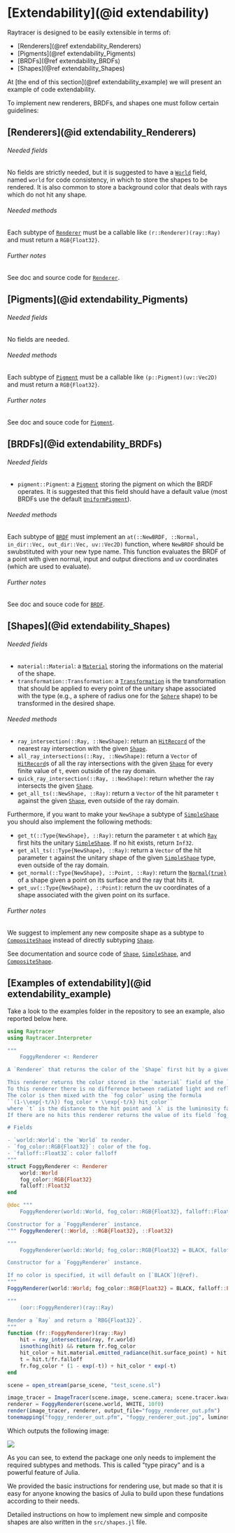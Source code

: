 # [Extendability](@id extendability)

Raytracer is designed to be easily extensible in terms of:

- [Renderers](@ref extendability_Renderers)
- [Pigments](@ref extendability_Pigments)
- [BRDFs](@ref extendability_BRDFs)
- [Shapes](@ref extendability_Shapes)

At [the end of this section](@ref extendability_example) we will present an example of code extendability.

To implement new renderers, BRDFs, and shapes one must follow certain guidelines:

## [Renderers](@id extendability_Renderers)

###### Needed fields

No fields are strictly needed, but it is suggested to have a [`World`](@ref) field, named `world` for code consistency, in which to store the shapes to be rendered. It is also common to store a background color that deals with rays which do not hit any shape.

###### Needed methods

Each subtype of [`Renderer`](@ref) must be a callable like `(r::Renderer)(ray::Ray)` and must return a `RGB{Float32}`.

###### Further notes

See doc and source code for [`Renderer`](@ref).

## [Pigments](@id extendability_Pigments)

###### Needed fields

No fields are needed.

###### Needed methods

Each subtype of [`Pigment`](@ref) must be a callable like `(p::Pigment)(uv::Vec2D)` and must return a `RGB{Float32}`.

###### Further notes

See doc and souce code for [`Pigment`](@ref).

## [BRDFs](@id extendability_BRDFs)

###### Needed fields

- `pigment::Pigment`: a [`Pigment`](@ref) storing the pigment on which the BRDF operates. It is suggested that this field should have a default value (most BRDFs use the default [`UniformPigment`](@ref)).

###### Needed methods

Each subtype of [`BRDF`](@ref) must implement an `at(::NewBRDF, ::Normal, in_dir::Vec, out_dir::Vec, uv::Vec2D)` function, where `NewBRDF` should be swubstituted with your new type name. This function evaluates the BRDF of a point with given normal, input and output directions and uv coordinates (which are used to evaluate).

###### Further notes

See doc and souce code for [`BRDF`](@ref).

## [Shapes](@id extendability_Shapes)

###### Needed fields

- `material::Material`: a [`Material`](@ref) storing the informations on the material of the shape.
- `transformation::Transformation`: a [`Transformation`](@ref) is the transformation that should be applied to every point of the unitary shape associated with the type (e.g., a sphere of radius one for the [`Sphere`](@ref) shape) to be transformed in the desired shape.

###### Needed methods

- `ray_intersection(::Ray, ::NewShape)`: return an [`HitRecord`](@ref) of the nearest ray intersection with the given [`Shape`](@ref).
- `all_ray_intersections(::Ray, ::NewShape)`: return a `Vector` of [`HitRecord`](@ref)s of all the ray intersections with the given [`Shape`](@ref) for every finite value of `t`, even outside of the ray domain.
- `quick_ray_intersection(::Ray, ::NewShape)`: return whether the ray intersects the given [`Shape`](@ref).
- `get_all_ts(::NewShape, ::Ray)`: return a `Vector` of the hit parameter `t` against the given [`Shape`](@ref), even outside of the ray domain.

Furthermore, if you want to make your `NewShape` a subtype of [`SimpleShape`](@ref) you should also implement the following methods:

- `get_t(::Type{NewShape}, ::Ray)`: return the parameter `t` at which [`Ray`](@ref) first hits the unitary [`SimpleShape`](@ref). If no hit exists, return `Inf32`.
- `get_all_ts(::Type{NewShape}, ::Ray)`: return a `Vector` of the hit parameter `t` against the unitary shape of the given [`SimpleShape`](@ref) type, even outside of the ray domain.
- `get_normal(::Type{NewShape}, ::Point, ::Ray)`: return the [`Normal{true}`](@ref) of a shape given a point on its surface and the ray that hits it.
- `get_uv(::Type{NewShape}, ::Point)`: return the uv coordinates of a shape associated with the given point on its surface.

###### Further notes

We suggest to implement any new composite shape as a subtype to [`CompositeShape`](@ref) instead of directly subtyping [`Shape`](@ref).

See documentation and source code of [`Shape`](@ref), [`SimpleShape`](@ref), and [`CompositeShape`](@ref).

## [Examples of extendability](@id extendability_example)

Take a look to the examples folder in the repository to see an example, also reported below here.

```julia
using Raytracer
using Raytracer.Interpreter

"""
    FoggyRenderer <: Renderer

A `Renderer` that returns the color of the `Shape` first hit by a given `Ray` mixed with the fog_color depending on distance travelled.

This renderer returns the color stored in the `material` field of the `Shape` first hit by the given `Ray` at the hit point.
To this renderer there is no difference between radiated light and reflected color. There are no shades, diffusions or reflections.
The color is then mixed with the `fog color` using the formula
``(1-\\exp{-t/λ}) fog_color + \\exp{-t/λ} hit_color``
where `t` is the distance to the hit point and `λ` is the luminosity falloff.
If there are no hits this renderer returns the value of its field `fog_color`.

# Fields

- `world::World`: the `World` to render.
- `fog_color::RGB{Float32}`: color of the fog.
- `falloff::Float32`: color falloff
"""
struct FoggyRenderer <: Renderer
    world::World
    fog_color::RGB{Float32}
    falloff::Float32
end

@doc """
    FoggyRenderer(world::World, fog_color::RGB{Float32}, falloff::Float32)

Constructor for a `FoggyRenderer` instance.
""" FoggyRenderer(::World, ::RGB{Float32}, ::Float32)

"""
    FoggyRenderer(world::World; fog_color::RGB{Float32} = BLACK, falloff::Float32 = 1f0)

Constructor for a `FoggyRenderer` instance.

If no color is specified, it will default on [`BLACK`](@ref).
"""
FoggyRenderer(world::World; fog_color::RGB{Float32} = BLACK, falloff::Float32 = 1f0) = FlatRenderer(world, fog_color, falloff)

"""
    (oor::FoggyRenderer)(ray::Ray)

Render a `Ray` and return a `RBG{Float32}`.
"""
function (fr::FoggyRenderer)(ray::Ray)
    hit = ray_intersection(ray, fr.world)
    isnothing(hit) && return fr.fog_color 
    hit_color = hit.material.emitted_radiance(hit.surface_point) + hit.material.brdf.pigment(hit.surface_point)
    t = hit.t/fr.falloff
    fr.fog_color * (1 - exp(-t)) + hit_color * exp(-t)
end

scene = open_stream(parse_scene, "test_scene.sl")

image_tracer = ImageTracer(scene.image, scene.camera; scene.tracer.kwargs...)
renderer = FoggyRenderer(scene.world, WHITE, 10f0)
render(image_tracer, renderer, output_file="foggy_renderer_out.pfm")
tonemapping("foggy_renderer_out.pfm", "foggy_renderer_out.jpg", luminosity = 0.5f0)
```

Which outputs the following image:

![](https://i.imgur.com/T3UmNOO.jpg)

As you can see, to extend the package one only needs to implement the required subtypes and methods. This is called "type piracy" and is a powerful feature of Julia.

We provided the basic instructions for rendering use, but made so that it is easy for anyone knowing the basics of Julia to build upon these fundations according to their needs.

Detailed instructions on how to implement new simple and composite shapes are also written in the `src/shapes.jl` file.

